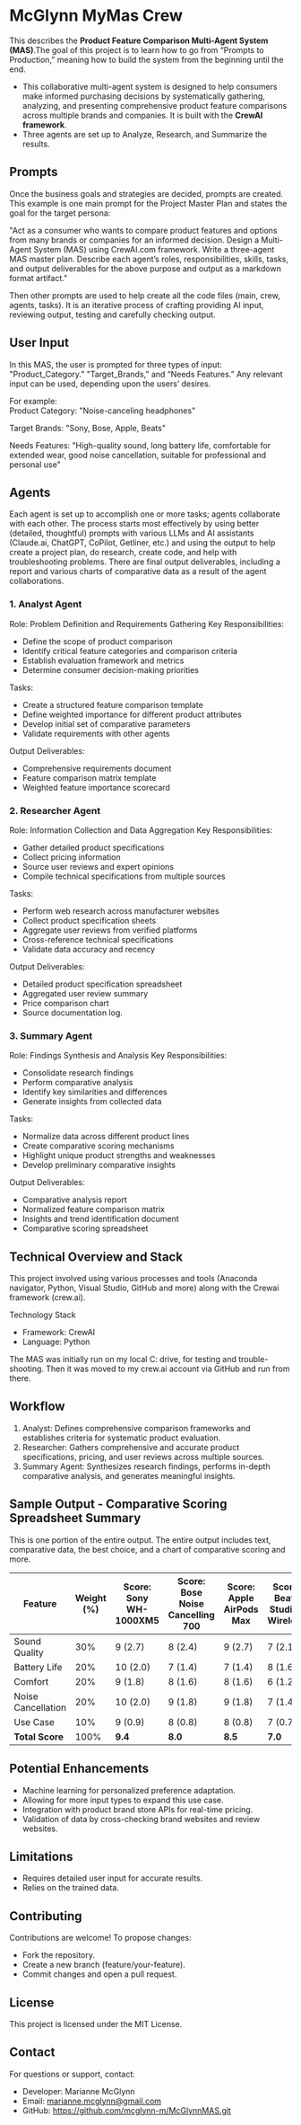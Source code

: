 # McGlynn MyMas Crew

This describes the **Product Feature Comparison Multi-Agent System (MAS)**.The goal of this project is to learn how to go from “Prompts to Production,” meaning how to build the system from the beginning until the end.
* This collaborative multi-agent system is designed to help consumers make informed purchasing decisions by systematically gathering, analyzing, and presenting comprehensive product feature comparisons across multiple brands and companies. It is built with the **CrewAI framework**.
* Three agents are set up to Analyze, Research, and Summarize the results. 

## Prompts
Once the business goals and strategies are decided, prompts are created. This example is one main prompt for the Project Master Plan and states the goal for the target persona: 

"Act as a consumer who wants to compare product features and options from many brands or companies for an informed decision.
Design a Multi-Agent System (MAS) using CrewAI.com framework. 
Write a three-agent MAS master plan.  Describe each agent’s roles, responsibilities, skills, tasks, and output deliverables for the above purpose and output as a markdown format artifact."

 Then other prompts are used to help create all the code files (main, crew, agents, tasks).  It is an iterative process of crafting providing AI input, reviewing output, testing and carefully checking output.

## User Input
In this MAS, the user is prompted for three types of input:  "Product_Category.” "Target_Brands,” and “Needs Features.”  Any relevant input can be used, depending upon the users’ desires.

For example:  
Product Category: "Noise-canceling headphones"

Target Brands: "Sony, Bose, Apple, Beats"

Needs Features: "High-quality sound, long battery life, comfortable for extended wear, good noise cancellation, suitable for professional and personal use"
## Agents
Each agent is set up to accomplish one or more tasks; agents collaborate with each other.  The process starts most effectively by using better (detailed, thoughtful) prompts with various LLMs and AI assistants (Claude.ai, ChatGPT, CoPilot, Getliner, etc.)  and using the output to help create a project plan, do research, create code, and help with troubleshooting problems.  There are final output deliverables, including a report and various charts of comparative data as a result of the agent collaborations. 
### 1. Analyst Agent
Role: Problem Definition and Requirements Gathering Key Responsibilities:

* Define the scope of product comparison
* Identify critical feature categories and comparison criteria
* Establish evaluation framework and metrics
* Determine consumer decision-making priorities

Tasks:

* Create a structured feature comparison template
* Define weighted importance for different product attributes
* Develop initial set of comparative parameters
* Validate requirements with other agents

Output Deliverables:
* Comprehensive requirements document
* Feature comparison matrix template
* Weighted feature importance scorecard

### 2. Researcher Agent
Role: Information Collection and Data Aggregation Key Responsibilities:

* Gather detailed product specifications
* Collect pricing information
* Source user reviews and expert opinions
* Compile technical specifications from multiple sources

Tasks:

* Perform web research across manufacturer websites
* Collect product specification sheets
* Aggregate user reviews from verified platforms
* Cross-reference technical specifications
* Validate data accuracy and recency

Output Deliverables:

* Detailed product specification spreadsheet
* Aggregated user review summary
* Price comparison chart
* Source documentation log.

### 3. Summary Agent
Role: Findings Synthesis and Analysis Key Responsibilities:

* Consolidate research findings
* Perform comparative analysis
* Identify key similarities and differences
* Generate insights from collected data

Tasks:

* Normalize data across different product lines 
* Create comparative scoring mechanisms
* Highlight unique product strengths and weaknesses
* Develop preliminary comparative insights

Output Deliverables:

* Comparative analysis report
* Normalized feature comparison matrix
* Insights and trend identification document
* Comparative scoring spreadsheet

## Technical Overview and Stack
This project involved using various processes and tools (Anaconda navigator, Python, Visual Studio, GitHub and more) along with the Crewai framework (crew.ai). 

Technology Stack
* Framework: CrewAI
* Language: Python

The MAS was initially run on my local C: drive, for testing and trouble-shooting. Then it was moved to my crew.ai account via GitHub and run from there.
## Workflow
1. Analyst: Defines comprehensive comparison frameworks and establishes criteria for systematic product evaluation.
2. Researcher: Gathers comprehensive and accurate product specifications, pricing, and user reviews across multiple sources.
3. Summary Agent: Synthesizes research findings, performs in-depth comparative analysis, and generates meaningful insights.

## Sample Output -  Comparative Scoring Spreadsheet Summary 
This is one portion of the entire output. The entire output includes text, comparative data, the best choice, and a chart of comparative scoring and more.

| Feature                      | Weight (%) | Score: Sony WH-1000XM5 | Score: Bose Noise Cancelling 700 | Score: Apple AirPods Max | Score: Beats Studio3 Wireless |
|------------------------------|------------|--------------------------|----------------------------------|--------------------------|-------------------------------|
| Sound Quality                | 30%        | 9 (2.7)                  | 8 (2.4)                          | 9 (2.7)                  | 7 (2.1)                       |
| Battery Life                 | 20%        | 10 (2.0)                 | 7 (1.4)                          | 7 (1.4)                  | 8 (1.6)                       |
| Comfort                      | 20%        | 9 (1.8)                  | 8 (1.6)                          | 8 (1.6)                  | 6 (1.2)                       |
| Noise Cancellation           | 20%        | 10 (2.0)                 | 9 (1.8)                          | 9 (1.8)                  | 7 (1.4)                       |
| Use Case                    | 10%        | 9 (0.9)                  | 8 (0.8)                          | 8 (0.8)                  | 7 (0.7)                       |
| **Total Score**             | 100%       | **9.4**                  | **8.0**                          | **8.5**                  | **7.0**                       |

## Potential Enhancements
* Machine learning for personalized preference adaptation.
* Allowing for more input types to expand this use case.
* Integration with product brand store APIs for real-time pricing.
* Validation of data by cross-checking brand websites and review websites.

## Limitations
* Requires detailed user input for accurate results.
* Relies on the trained data.

## Contributing
Contributions are welcome! To propose changes:

* Fork the repository.
* Create a new branch (feature/your-feature).
* Commit changes and open a pull request.
## License
This project is licensed under the MIT License.

## Contact
For questions or support, contact:

* Developer: Marianne McGlynn
* Email: marianne.mcglynn@gmail.com
* GitHub: https://github.com/mcglynn-m/McGlynnMAS.git

